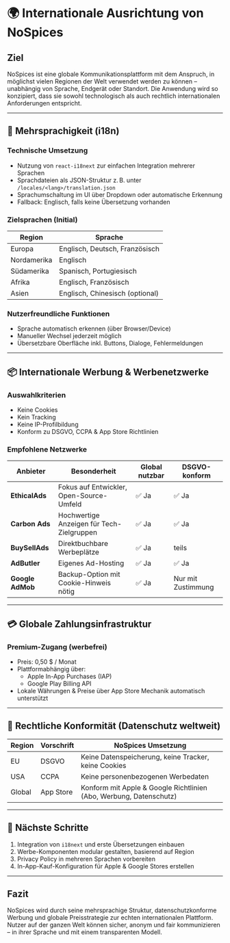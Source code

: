 # 🌍 Internationale Ausrichtung von NoSpices

## Ziel
NoSpices ist eine globale Kommunikationsplattform mit dem Anspruch, in möglichst vielen Regionen der Welt verwendet werden zu können – unabhängig von Sprache, Endgerät oder Standort. Die Anwendung wird so konzipiert, dass sie sowohl technologisch als auch rechtlich internationalen Anforderungen entspricht.

---

## 🧩 Mehrsprachigkeit (i18n)

### Technische Umsetzung
- Nutzung von `react-i18next` zur einfachen Integration mehrerer Sprachen
- Sprachdateien als JSON-Struktur z. B. unter `/locales/<lang>/translation.json`
- Sprachumschaltung im UI über Dropdown oder automatische Erkennung
- Fallback: Englisch, falls keine Übersetzung vorhanden

### Zielsprachen (Initial)
| Region         | Sprache                    |
|----------------|-----------------------------|
| Europa         | Englisch, Deutsch, Französisch |
| Nordamerika    | Englisch                    |
| Südamerika     | Spanisch, Portugiesisch     |
| Afrika         | Englisch, Französisch       |
| Asien          | Englisch, Chinesisch (optional)|

### Nutzerfreundliche Funktionen
- Sprache automatisch erkennen (über Browser/Device)
- Manueller Wechsel jederzeit möglich
- Übersetzbare Oberfläche inkl. Buttons, Dialoge, Fehlermeldungen

---

## 📦 Internationale Werbung & Werbenetzwerke

### Auswahlkriterien
- Keine Cookies
- Kein Tracking
- Keine IP-Profilbildung
- Konform zu DSGVO, CCPA & App Store Richtlinien

### Empfohlene Netzwerke
| Anbieter         | Besonderheit                            | Global nutzbar | DSGVO-konform |
|------------------|------------------------------------------|----------------|----------------|
| **EthicalAds**   | Fokus auf Entwickler, Open-Source-Umfeld | ✅ Ja          | ✅ Ja          |
| **Carbon Ads**   | Hochwertige Anzeigen für Tech-Zielgruppen| ✅ Ja          | ✅ Ja          |
| **BuySellAds**   | Direktbuchbare Werbeplätze               | ✅ Ja          | teils         |
| **AdButler**     | Eigenes Ad-Hosting                      | ✅ Ja          | ✅ Ja          |
| **Google AdMob** | Backup-Option mit Cookie-Hinweis nötig  | ✅ Ja          | Nur mit Zustimmung |

---

## 💳 Globale Zahlungsinfrastruktur

### Premium-Zugang (werbefrei)
- Preis: 0,50 $ / Monat
- Plattformabhängig über:
  - Apple In-App Purchases (IAP)
  - Google Play Billing API
- Lokale Währungen & Preise über App Store Mechanik automatisch unterstützt

---

## 📜 Rechtliche Konformität (Datenschutz weltweit)

| Region | Vorschrift | NoSpices Umsetzung                                |
|--------|------------|----------------------------------------------------|
| EU     | DSGVO      | Keine Datenspeicherung, keine Tracker, keine Cookies |
| USA    | CCPA       | Keine personenbezogenen Werbedaten                |
| Global | App Store  | Konform mit Apple & Google Richtlinien (Abo, Werbung, Datenschutz)

---

## 📌 Nächste Schritte
1. Integration von `i18next` und erste Übersetzungen einbauen
2. Werbe-Komponenten modular gestalten, basierend auf Region
3. Privacy Policy in mehreren Sprachen vorbereiten
4. In-App-Kauf-Konfiguration für Apple & Google Stores erstellen

---

## Fazit
NoSpices wird durch seine mehrsprachige Struktur, datenschutzkonforme Werbung und globale Preisstrategie zur echten internationalen Plattform. Nutzer auf der ganzen Welt können sicher, anonym und fair kommunizieren – in ihrer Sprache und mit einem transparenten Modell.

